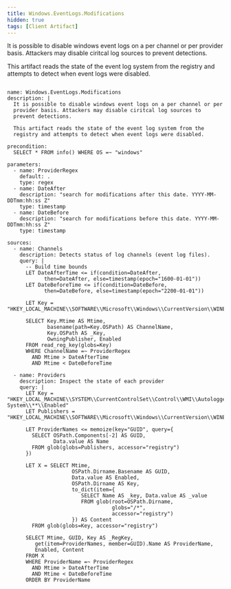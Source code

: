```yaml
---
title: Windows.EventLogs.Modifications
hidden: true
tags: [Client Artifact]
---
```


It is possible to disable windows event logs on a per channel or per
provider basis. Attackers may disable ciritcal log sources to
prevent detections.

This artifact reads the state of the event log system from the
registry and attempts to detect when event logs were disabled.


<pre><code class="language-yaml">
name: Windows.EventLogs.Modifications
description: |
  It is possible to disable windows event logs on a per channel or per
  provider basis. Attackers may disable ciritcal log sources to
  prevent detections.

  This artifact reads the state of the event log system from the
  registry and attempts to detect when event logs were disabled.

precondition:
  SELECT * FROM info() WHERE OS =~ &quot;windows&quot;

parameters:
  - name: ProviderRegex
    default: .
    type: regex
  - name: DateAfter
    description: &quot;search for modifications after this date. YYYY-MM-DDTmm:hh:ss Z&quot;
    type: timestamp
  - name: DateBefore
    description: &quot;search for modifications before this date. YYYY-MM-DDTmm:hh:ss Z&quot;
    type: timestamp

sources:
  - name: Channels
    description: Detects status of log channels (event log files).
    query: |
      -- Build time bounds
      LET DateAfterTime &lt;= if(condition=DateAfter,
            then=DateAfter, else=timestamp(epoch=&quot;1600-01-01&quot;))
      LET DateBeforeTime &lt;= if(condition=DateBefore,
            then=DateBefore, else=timestamp(epoch=&quot;2200-01-01&quot;))

      LET Key = &quot;HKEY_LOCAL_MACHINE\\SOFTWARE\\Microsoft\\Windows\\CurrentVersion\\WINEVT\\Channels\\*&quot;

      SELECT Key.Mtime AS Mtime,
             basename(path=Key.OSPath) AS ChannelName,
             Key.OSPath AS _Key,
             OwningPublisher, Enabled
      FROM read_reg_key(globs=Key)
      WHERE ChannelName =~ ProviderRegex
        AND Mtime &gt; DateAfterTime
        AND Mtime &lt; DateBeforeTime

  - name: Providers
    description: Inspect the state of each provider
    query: |
      LET Key = &quot;HKEY_LOCAL_MACHINE\\SYSTEM\\CurrentControlSet\\Control\\WMI\\Autologger\\EventLog-System\\**\\Enabled&quot;
      LET Publishers = &quot;HKEY_LOCAL_MACHINE\\SOFTWARE\\Microsoft\\Windows\\CurrentVersion\\WINEVT\\Publishers\\*\\@&quot;

      LET ProviderNames &lt;= memoize(key=&quot;GUID&quot;, query={
        SELECT OSPath.Components[-2] AS GUID,
               Data.value AS Name
        FROM glob(globs=Publishers, accessor=&quot;registry&quot;)
      })

      LET X = SELECT Mtime,
                     OSPath.Dirname.Basename AS GUID,
                     Data.value AS Enabled,
                     OSPath.Dirname AS Key,
                     to_dict(item={
                        SELECT Name AS _key, Data.value AS _value
                        FROM glob(root=OSPath.Dirname,
                                  globs=&quot;/*&quot;,
                                  accessor=&quot;registry&quot;)
                     }) AS Content
        FROM glob(globs=Key, accessor=&quot;registry&quot;)

      SELECT Mtime, GUID, Key AS _RegKey,
         get(item=ProviderNames, member=GUID).Name AS ProviderName,
         Enabled, Content
      FROM X
      WHERE ProviderName =~ ProviderRegex
        AND Mtime &gt; DateAfterTime
        AND Mtime &lt; DateBeforeTime
      ORDER BY ProviderName

</code></pre>

